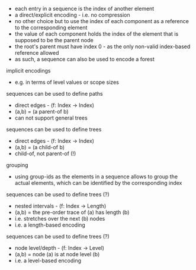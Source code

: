 
- each entry in a sequence is the index of another element
- a direct/explicit encoding - i.e. no compression
- no other choice but to use the index of each component
  as a reference to the corresponding element
- the value of each component holds the index of the
  element that is supposed to be the parent node
- the root's parent must have index 0 - as the only
  non-valid index-based reference allowed
- as such, a sequence can also be used to encode a forest

implicit encodings
- e.g. in terms of level values or scope sizes

sequences can be used to define paths
- direct edges - (f: Index -> Index)
- (a,b) = (a parent-of b)
- can not support general trees

sequences can be used to define trees
- direct edges - (f: Index -> Index)
- (a,b) = (a child-of b)
- child-of, not parent-of (!)

grouping
- using group-ids as the elements in a sequence
  allows to group the actual elements, which
  can be identified by the corresponding index

sequences can be used to define trees (?)
- nested intervals - (f: Index -> Length)
- (a,b) = the pre-order trace of (a) has length (b)
- i.e. stretches over the next (b) nodes
- i.e. a length-based encoding

sequences can be used to define trees (?)
- node level/depth - (f: Index -> Level)
- (a,b) = node (a) is at node level (b)
- i.e. a level-based encoding

